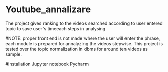 # Youtube_annalizare
The project gives ranking to the videos searched according to user entered topic to save user's timeeach steps in analysing

#NOTE:
proper front end is not made where the user will enter the phrase,
each module is prepared for annalyzing the videos stepwise.
This project is tested over the topic normalization in dbms for around ten videos as sample.

#Installation
Jupyter notebook
Pycharm

